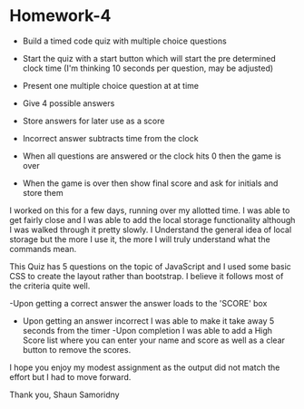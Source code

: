 # Homework-4
- Build a timed code quiz with multiple choice questions
- Start the quiz with a start button which will start the pre determined clock time (I'm thinking 10 seconds per question, may be adjusted)

- Present one multiple choice question at at time
- Give 4 possible answers
- Store answers for later use as a score
- Incorrect answer subtracts time from the clock
- When all questions are answered or the clock hits 0 then the game is over
- When the game is over then show final score and ask for initials and store them

I worked on this for a few days, running over my allotted time. I was able to get fairly close and I was able to add the local storage functionality although I was walked through it pretty slowly. I Understand the general idea of local storage but the more I use it, the more I will truly understand what the commands mean.

This Quiz has 5 questions on the topic of JavaScript and I used some basic CSS to create the layout rather than bootstrap. I believe it follows most of the criteria quite well.

-Upon getting a correct answer the answer loads to the 'SCORE' box 
 - Upon getting an answer incorrect I was able to make it take away 5 seconds from the timer
 -Upon completion I was able to add a High Score list where you can enter your name and score as well as a clear button to remove the scores.
 
 I hope you enjoy my modest assignment as the output did not match the effort but I had to move forward.
 
 Thank you,
 Shaun Samoridny
